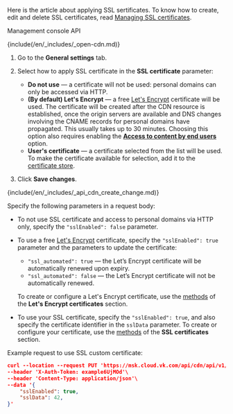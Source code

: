 <info>

Here is the article about applying SSL sertificates. To know how to create, edit and delete SSL certificates, read [Managing SSL certificates](../../manage-certificates).

</info>

<tabs>
<tablist>
<tab>Management console</tab>
<tab>API</tab>
</tablist>
<tabpanel>

{include(/en/_includes/_open-cdn.md)}

1. Go to the **General settings** tab.
1. Select how to apply SSL certificate in the **SSL certificate** parameter:

    - **Do not use** — a certificate will not be used: personal domains can only be accessed via HTTP.
    - **(By default) Let's Encrypt** — a free [Let's Encrypt](https://letsencrypt.org) certificate will be used. The certificate will be created after the CDN resource is established, once the origin servers are available and DNS changes involving the CNAME records for personal domains have propagated. This usually takes up to 30 minutes. Choosing this option also requires enabling the [**Access to content by end users**](../enable-cdn) option.
    - **User's certificate** —  a certificate selected from the list will be used. To make the certificate available for selection, add it to the [certificate store](../../manage-certificates).
1. Click **Save changes**.

</tabpanel>
<tabpanel>

{include(/en/_includes/_api_cdn_create_change.md)}

Specify the following parameters in a request body:

- To not use SSL certificate and access to personal domains via HTTP only, specify the `"sslEnabled": false` parameter.
- To use a free [Let's Encrypt](https://letsencrypt.org) certificate, specify the `"sslEnabled": true` parameter and the parameters to update the certificate:

  - `"ssl_automated": true` — the Let’s Encrypt certificate will be automatically renewed upon expiry.
  - `"ssl_automated": false` — the Let’s Encrypt certificate will not be automatically renewed.

  To create or configure a Let's Encrypt certificate, use the [methods](/ru/tools-for-using-services/api/api-cdn "change-lang") of the **Let's Encrypt certificates** section.

- To use your SSL certificate, specify the `"sslEnabled": true`, and also specify the certificate identifier in the `sslData` parameter. To create or configure your certificate, use the [methods](/ru/tools-for-using-services/api/api-cdn "change-lang") of the **SSL certificates** section.

Example request to use SSL custom certificate:

```json
curl --location --request PUT 'https://msk.cloud.vk.com/api/cdn/api/v1/projects/examplef8f67/resources/175281'\
--header 'X-Auth-Token: example6UjMOd'\
--header 'Content-Type: application/json'\
--data '{
    "sslEnabled": true,
    "sslData": 42,
}'
```

</tabpanel>
</tabs>
